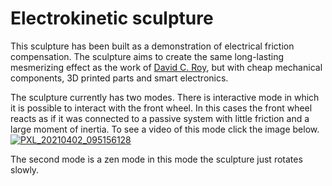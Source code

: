 # Electrokinetic sculpture
This sculpture has been built as a demonstration of electrical friction compensation. The sculpture aims to create the same long-lasting mesmerizing effect as the work of [David C. Roy](https://www.woodthatworks.com/), but with cheap mechanical components, 3D printed parts and smart electronics.

The sculpture currently has two modes. There is interactive mode in which it is possible to interact with the front wheel. In this cases the front wheel reacts as if it was connected to a passive system with little friction and a large moment of inertia. To see a video of this mode click the image below.
[![PXL_20210402_095156128](https://user-images.githubusercontent.com/6079002/147855736-d8c78c0c-f870-4d80-b93f-7233ac204841.jpg)](https://youtu.be/oQwkW7BH-mE "Video on Youtube")

The second mode is a zen mode in this mode the sculpture just rotates slowly.
